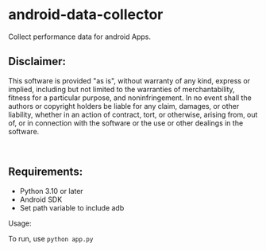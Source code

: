 <h1>android-data-collector</h1>
Collect performance data for android Apps.

<h2>Disclaimer:</h2>
<p>
This software is provided "as is", without warranty of any kind, express or implied, including but not limited to the warranties of merchantability, fitness for a particular purpose, and noninfringement. In no event shall the authors or copyright holders be liable for any claim, damages, or other liability, whether in an action of contract, tort, or otherwise, arising from, out of, or in connection with the software or the use or other dealings in the software.
</p>
<br>
<h2>Requirements:</h2>
<ul>
<li>Python 3.10 or later</li>
<li>Android SDK</li>
<li>Set path variable to include adb</li>
</ul>

Usage:

To run, use 
    <code>python app.py</code>

